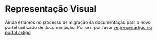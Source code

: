 ﻿# Representação Visual

Ainda estamos no processo de migração da documentação para o novo portal unificado de documentação. Por ora, por favor
[veja esse artigo no portal antigo](http://pki.lacunasoftware.com/Help/html/98095ec7-2742-4d1f-9709-681c684eb13b.htm)
